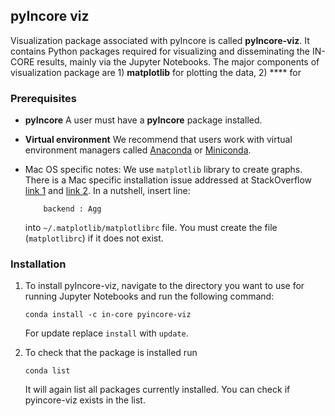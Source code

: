 ## pyIncore viz

Visualization package associated with pyIncore is called **pyIncore-viz**. It contains Python packages 
required for visualizing and disseminating the IN-CORE results, mainly via the Jupyter Notebooks. The major 
components of visualization package are 1) **matplotlib** for plotting the data, 2) **** for 
 
### Prerequisites

- **pyIncore**
    A user must have a **pyIncore** package installed.

- **Virtual environment**
    We recommend that users work with virtual environment managers called [Anaconda](https://www.anaconda.com/) or [Miniconda](https://docs.conda.io/en/latest/miniconda.html).

- Mac OS specific notes: We use `matplotlib` library to create graphs. There is a Mac specific installation issue addressed 
  at StackOverflow [link 1](https://stackoverflow.com/questions/4130355/python-matplotlib-framework-under-macosx) and [link 2](https://stackoverflow.com/questions/21784641/installation-issue-with-matplotlib-python). In a nutshell, insert line:
    ```
        backend : Agg
    ```
    
    into `~/.matplotlib/matplotlibrc` file. You must create the file (`matplotlibrc`) if it does not exist.

### Installation

1. To install pyIncore-viz, navigate to the directory you want to use for running Jupyter Notebooks and run the following command:
    ```
    conda install -c in-core pyincore-viz
    ```
   
   For update replace `install` with `update`.
   
2. To check that the package is installed run 
    ```
    conda list
    ```
    It will again list all packages currently installed. You can check if pyincore-viz exists in the list.
